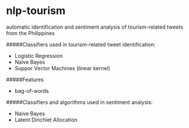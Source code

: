 nlp-tourism
===========
automatic identification and sentiment analysis of tourism-related tweets from the Philippines

#####Classifiers used in tourism-related tweet identification:

- Logistic Regression
- Naive Bayes
- Suppor Vector Machines (linear kernel)

#####Features
- bag-of-words

#####Classifiers and algorithms used in sentiment analysis:

- Naive Bayes
- Latent Dirichlet Allocation
